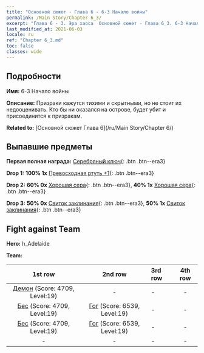 ```yaml
---
title: "Основной сюжет - Глава 6 - 6-3 Начало войны"
permalink: /Main Story/Chapter 6_3/
excerpt: "Глава 6 - 3. Эра хаоса  Основной сюжет - Глава 6_3. 6-3 Начало войны"
last_modified_at: 2021-06-03
locale: ru
ref: "Chapter 6_3.md"
toc: false
classes: wide
---
```


## Подробности

 **Имя:** 6-3 Начало войны

 **Описание:** Призраки кажутся тихими и скрытными, но не стоит их недооценивать. Кто бы ни оказался на острове, будет убит и присоединится к призракам.

 **Related to:** [Основной сюжет Глава 6](/ru/Main Story/Chapter 6/)

## Выпавшие предметы

 **Первая полная награда:** [Серебряный ключ](/ItemsRU/con_693/){: .btn .btn--era3}

 **Drop 1:** **100% 1x** [Превосходная ртуть +1](/ItemsRU/mat_21/){: .btn .btn--era3}

 **Drop 2:** **60% 0x** [Хорошая сера](/ItemsRU/mat_15/){: .btn .btn--era3}, **40% 1x** [Хорошая сера](/ItemsRU/mat_15/){: .btn .btn--era3}

 **Drop 3:** **50% 0x** [Свиток заклинания](/ItemsRU/con_694/){: .btn .btn--era3}, **50% 1x** [Свиток заклинания](/ItemsRU/con_694/){: .btn .btn--era3}


## Fight against Team
 **Hero:** h_Adelaide

 **Team:**


  | 1st row | 2nd row | 3rd row | 4th row |
  |:----:|:----:|:----|:----:|
  | [Демон](/ru/units/Demon/) (Score: 4709, Level:19)  | - | - | - |
  | [Бес](/ru/units/Imp/) (Score: 4709, Level:19)  | [Гог](/ru/units/Gog/) (Score: 6539, Level:19)  | - | - |
  | [Бес](/ru/units/Imp/) (Score: 4709, Level:19)  | [Гог](/ru/units/Gog/) (Score: 6539, Level:19)  | - | - |
  | - | - | - | - |


